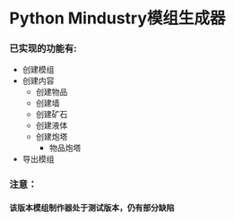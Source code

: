 # Python Mindustry模组生成器
### 已实现的功能有:
- 创建模组
- 创建内容
  - 创建物品
  - 创建墙
  - 创建矿石
  - 创建液体
  - 创建炮塔
    - 物品炮塔
- 导出模组

### 注意：
#### 该版本模组制作器处于测试版本，仍有部分缺陷
